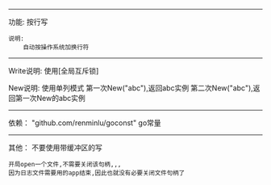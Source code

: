 --------------------------------------------------------------------------------
功能:
	按行写
	
	说明:
		自动按操作系统加换行符
	
--------------------------------------------------------------------------------	
Write说明:
	使用[全局互斥锁]
	
New说明:
	使用单列模式
		第一次New("abc"),返回abc实例
		第二次New("abc"),返回第一次New的abc实例

--------------------------------------------------------------------------------
依赖：
	"github.com/renminlu/goconst"  go常量

--------------------------------------------------------------------------------
其他：
	不要使用带缓冲区的写

	开局open一个文件,不需要关闭该句柄,,,
	因为日志文件需要用的app结束,因此也就没有必要关闭文件句柄了
